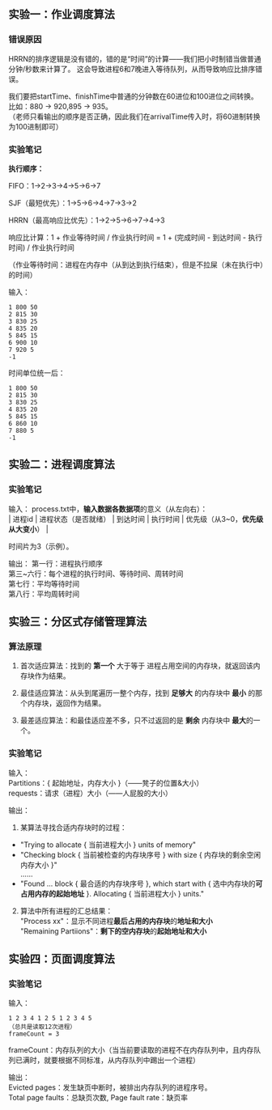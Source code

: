 ## 实验一：作业调度算法
### 错误原因
HRRN的排序逻辑是没有错的，错的是“时间”的计算——我们把小时制错当做普通分钟/秒数来计算了。
这会导致进程6和7晚进入等待队列，从而导致响应比排序错误。

我们要把startTime、finishTime中普通的分钟数在60进位和100进位之间转换。比如：880 -> 920,895 -> 935。  
（老师只看输出的顺序是否正确，因此我们在arrivalTime传入时，将60进制转换为100进制即可）

### 实验笔记
**执行顺序：**  
  
FIFO：1->2->3->4->5->6->7  
  
SJF（最短优先）：1->5->6->4->7->3->2  
  
HRRN（最高响应比优先）：1->2->5->6->7->4->3  
  
响应比计算：1 + 作业等待时间 / 作业执行时间 = 1 + (完成时间 - 到达时间 - 执行时间) / 作业执行时间  
  
（作业等待时间：进程在内存中（从到达到执行结束），但是不拉屎（未在执行中）的时间）  
  
输入：
```
1 800 50
2 815 30
3 830 25
4 835 20
5 845 15
6 900 10
7 920 5
-1
```
时间单位统一后：
```
1 800 50
2 815 30
3 830 25
4 835 20
5 845 15
6 860 10
7 880 5
-1
```

## 实验二：进程调度算法
### 实验笔记
输入：
process.txt中，**输入数据各数据项**的意义（从左向右）：  
| 进程id | 进程状态（是否就绪） | 到达时间 | 执行时间 | 优先级（从3~0，**优先级从大变小**） |

时间片为3（示例）。  

输出：
第一行：进程执行顺序  
第三~六行：每个进程的执行时间、等待时间、周转时间  
第七行：平均等待时间  
第八行：平均周转时间  


## 实验三：分区式存储管理算法
### 算法原理   
1. 首次适应算法：找到的 **第一个** 大于等于 进程占用空间的内存块，就返回该内存块作为结果。  
  
2. 最佳适应算法：从头到尾遍历一整个内存，找到 **足够大** 的内存块中 **最小** 的那个内存块，返回作为结果。  
  
3. 最差适应算法：和最佳适应差不多，只不过返回的是 **剩余** 内存块中 **最大**的一个。

### 实验笔记  
输入：  
Partitions：{ 起始地址，内存大小 }（——凳子的位置&大小）  
requests：请求（进程）大小（——人屁股的大小）  

输出：
1. 某算法寻找合适内存块时的过程：  
- "Trying to allocate { 当前进程大小 } units of memory"   
- "Checking block { 当前被检查的内存块序号 } with size { 内存块的剩余空闲内存大小 }"  
......  
- "Found ... block { 最合适的内存块序号 }, which start with { 选中内存块的**可占用内存的起始地址** }. Allocating { 当前进程大小 } units."  
   
  
2. 算法中所有进程的汇总结果：   
"Process xx"：显示不同进程**最后占用的内存块**的**地址和大小**  
"Remaining Partiions"：**剩下的空内存块**的**起始地址和大小**  
  

## 实验四：页面调度算法
### 实验笔记   
输入：   
```
1 2 3 4 1 2 5 1 2 3 4 5
（总共是读取12次进程）
frameCount = 3
```
frameCount：内存队列的大小（当当前要读取的进程不在内存队列中，且内存队列已满时，就要根据不同标准，从内存队列中踢出一个进程）   

输出：  
Evicted pages：发生缺页中断时，被排出内存队列的进程序号。  
Total page faults：总缺页次数, Page fault rate：缺页率  